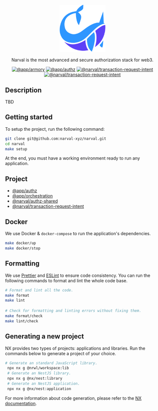 <p align="center">
  <a href="https://www.narval.xyz/" target="blank"><img src="./resource/narval_logo.png" width="150" alt="Narval logo" /></a>
</p>
<p align="center">Narval is the most advanced and secure authorization stack for web3.</p>
<p align="center">
<a href="https://github.com/narval-xyz/narval/actions/workflows/armory_ci.yml" target="_blank"><img src="https://github.com/narval-xyz/narval/actions/workflows/armory_ci.yml/badge.svg?branch=main" alt="@app/armory" /></a>
<a href="https://github.com/narval-xyz/narval/actions/workflows/authz_ci.yml" target="_blank"><img src="https://github.com/narval-xyz/narval/actions/workflows/authz_ci.yml/badge.svg?branch=main" alt="@app/authz" /></a>
<a href="https://github.com/narval-xyz/narval/actions/workflows/transaction_request_intent_ci.yml" target="_blank"><img src="https://github.com/narval-xyz/narval/actions/workflows/transaction_request_intent_ci.yml/badge.svg?branch=main" alt="@narval/transaction-request-intent" /></a>
<a href="https://github.com/narval-xyz/narval/actions/workflows/authz_shared_ci.yml" target="_blank"><img src="https://github.com/narval-xyz/narval/actions/workflows/authz_shared_ci.yml/badge.svg?branch=main" alt="@narval/transaction-request-intent" /></a>
</p>

## Description

TBD

## Getting started

To setup the project, run the following command:

```bash
git clone git@github.com:narval-xyz/narval.git
cd narval
make setup
```

At the end, you must have a working environment ready to run any application.

## Project

- [@app/authz](./apps/authz/README.md)
- [@app/orchestration](./apps/orchestration/README.md)
- [@narval/authz-shared](./packages/authz-shared/README.md)
- [@narval/transaction-request-intent](./packages/transaction-request-intent/README.md)

## Docker

We use Docker & `docker-compose` to run the application's dependencies.

```bash
make docker/up
make docker/stop
```

## Formatting

We use [Prettier](https://prettier.io/) and [ESLint](https://eslint.org/) to
ensure code consistency. You can run the following commands to format and lint
the whole code base.

```bash
# Format and lint all the code.
make format
make lint

# Check for formatting and linting errors without fixing them.
make format/check
make lint/check
```

## Generating a new project

NX provides two types of projects: applications and libraries. Run the commands
below to generate a project of your choice.

```bash
# Generate an standard JavaScript library.
 npx nx g @nrwl/workspace:lib
 # Generate an NestJS library.
 npx nx g @nx/nest:library
 # Generate an NestJS application.
 npx nx g @nx/nest:application
```

For more information about code generation, please refer to the [NX
documentation](https://nx.dev/nx-api/nx).
